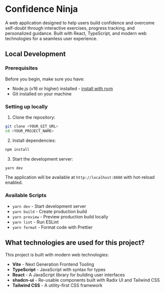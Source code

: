 # Confidence Ninja

A web application designed to help users build confidence and overcome self-doubt through interactive exercises, progress tracking, and personalized guidance. Built with React, TypeScript, and modern web technologies for a seamless user experience.

## Local Development

### Prerequisites

Before you begin, make sure you have:

- Node.js (v16 or higher) installed - [install with nvm](https://github.com/nvm-sh/nvm#installing-and-updating)
- Git installed on your machine

### Setting up locally

1. Clone the repository:

```sh
git clone <YOUR_GIT_URL>
cd <YOUR_PROJECT_NAME>
```

2. Install dependencies:

```sh
npm install
```

3. Start the development server:

```sh
yarn dev
```

The application will be available at `http://localhost:8080` with hot-reload enabled.

### Available Scripts

- `yarn dev` - Start development server
- `yarn build` - Create production build
- `yarn preview` - Preview production build locally
- `yarn lint` - Run ESLint
- `yarn format` - Format code with Prettier

## What technologies are used for this project?

This project is built with modern web technologies:

- **Vite** - Next Generation Frontend Tooling
- **TypeScript** - JavaScript with syntax for types
- **React** - A JavaScript library for building user interfaces
- **shadcn-ui** - Re-usable components built with Radix UI and Tailwind CSS
- **Tailwind CSS** - A utility-first CSS framework
